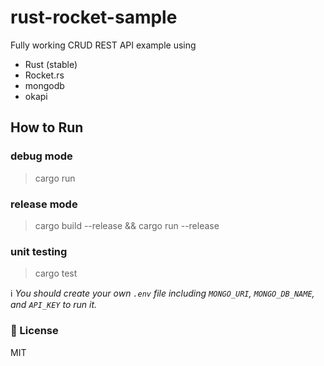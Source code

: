 # rust-rocket-sample

Fully working CRUD REST API example using
- Rust (stable)
- Rocket.rs
- mongodb
- okapi


## How to Run

### debug mode
> cargo run

### release mode
> cargo build --release && cargo run --release


### unit testing
> cargo test


ℹ️ _You should create your own `.env` file including `MONGO_URI`, `MONGO_DB_NAME`, and `API_KEY` to run it._

### 📑 License
MIT
